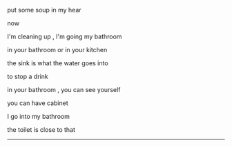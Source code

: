 put some soup in my hear

now

I'm cleaning up , I'm going my bathroom

in your bathroom or in your kitchen

the sink is what the water goes into

to stop a drink

in your bathroom , you can see yourself

you can have cabinet

I go into my bathroom

the toilet is close to that

---
